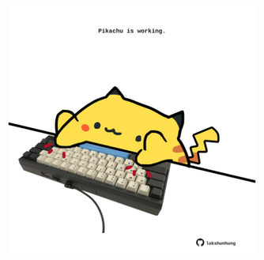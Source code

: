 <!-- built at 13/09/2023, 18:00:45 UTC -->
<p align="center">
  <img width="500" height="500" src="./ReadmeImage.svg">
</p>
